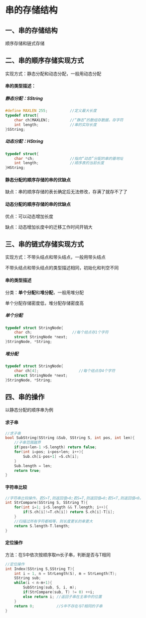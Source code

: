 # 串的存储结构

## 一、串的存储结构

顺序存储和链式存储

## 二、串的顺序存储实现方式

实现方式：静态分配和动态分配，一般用动态分配

#### 串的类型描述：

##### 静态分配：SString

```c++
#define MAXLEN 255;			 //定义最大长度
typedef struct{
    char ch[MAXLEN];         //“静态”的数组存数据，存字符
    int length;              //串的实际长度
}SString;
```

##### 动态分配：HString

```c++
typedef struct{
    char *ch;                //指向“动态”分配的串的基地址
    int length;              //顺序表的当前长度
}HString;
```

#### 静态分配的顺序存储的串的优缺点

缺点：串的顺序存储的表长确定后无法修改，存满了就存不了了

#### 动态分配的顺序存储的串的优缺点

优点：可以动态增加长度

缺点：动态增加长度中的迁移工作时间开销大

## 三、串的链式存储实现方式

实现方式：不带头结点和带头结点，一般用带头结点

不带头结点和带头结点的类型描述相同，初始化和判空不同

#### 串的类型描述

分类：**单个分配**和**堆分配**，一般用堆分配

单个分配存储密度低，堆分配存储密度高

##### 单个分配

```c++
typedef struct StringNode{
    char ch;                  //每个结点存1个字符
    struct StringNode *next;
}StringNode, *String;
```

##### 堆分配

```c++
typedef struct StringNode{
    char ch[4];                  //每个结点存4个字符
    struct StringNode *next;
}StringNode, *String;
```

## 四、串的操作

以静态分配的顺序串为例

#### 求子串

```c++
//求子串
bool SubString(SString &Sub, SString S, int pos, int len){
    //子串范围越界
    if(pos+len-1 >S.length) return false;
    for(int i=pos; i<pos+len; i++){
        Sub.ch[i-pos+1] =S.ch[i];
    }
    Sub.length = len;
    return true;
}
```

#### 字符串比较

```c++
//字符串比较操作。若S>T,则返回值>0;若S=T,则返回值=0;若S<T,则返回值<0。
int StrCompare(SString S, SString T){
    for(int i=1; i<S.length && T.length; i++){
        if(S.ch[i]!=T.ch[i]) return S.ch[i]-T[i];
    }
    //扫描过所有字符都相等，则长度更长的串更大
    return S.length-T.length;
}
```

#### 定位操作

方法：在S中依次按顺序取m长子串，判断是否与T相同

```c++
//定位操作
int Index(SString S,SString T){
    int i = 1, n = StrLength(S), m = StrLength(T);
    SString sub;
    while(i < n-m+1){
        SubString(sub, S, i, m);
        if(StrCompare(sub, T) != 0) ++i;
        else return i; //返回子串在主串中的位置
    }
    return 0;          //S中不存在与T相同的子串
}
```
